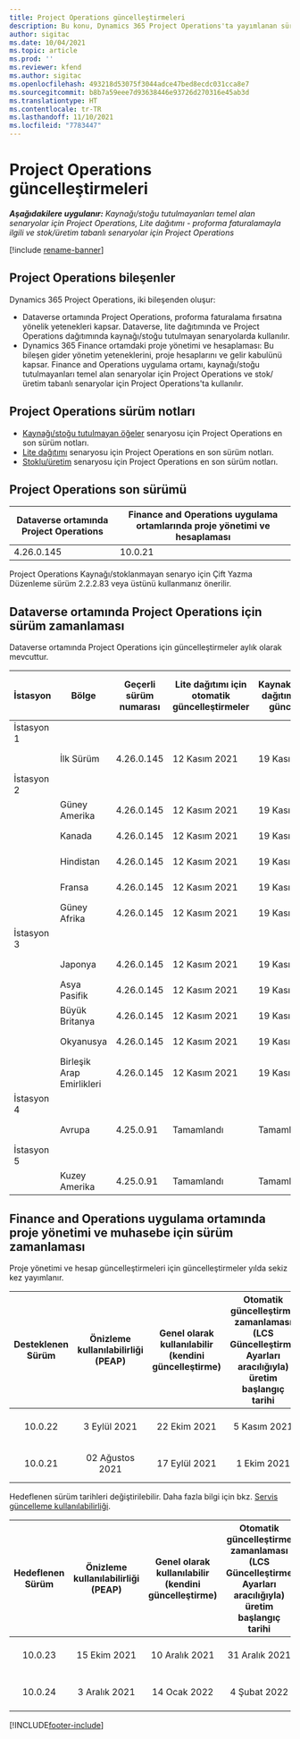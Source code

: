 ```yaml
---
title: Project Operations güncelleştirmeleri
description: Bu konu, Dynamics 365 Project Operations'ta yayımlanan sürümler hakkında bilgi sağlar.
author: sigitac
ms.date: 10/04/2021
ms.topic: article
ms.prod: ''
ms.reviewer: kfend
ms.author: sigitac
ms.openlocfilehash: 493218d53075f3044adce47bed8ecdc031cca8e7
ms.sourcegitcommit: b8b7a59eee7d93638446e93726d270316e45ab3d
ms.translationtype: HT
ms.contentlocale: tr-TR
ms.lasthandoff: 11/10/2021
ms.locfileid: "7783447"
---
```

# <a name="project-operations-updates"></a>Project Operations güncelleştirmeleri

_**Aşağıdakilere uygulanır:** Kaynağı/stoğu tutulmayanları temel alan senaryolar için Project Operations, Lite dağıtımı - proforma faturalamayla ilgili ve stok/üretim tabanlı senaryolar için Project Operations_

[!include [rename-banner](~/includes/cc-data-platform-banner.md)]

## <a name="project-operations-components"></a>Project Operations bileşenler

Dynamics 365 Project Operations, iki bileşenden oluşur:

- Dataverse ortamında Project Operations, proforma faturalama fırsatına yönelik yetenekleri kapsar. Dataverse, lite dağıtımında ve Project Operations dağıtımında kaynağı/stoğu tutulmayan senaryolarda kullanılır.
- Dynamics 365 Finance ortamdaki proje yönetimi ve hesaplaması: Bu bileşen gider yönetim yeteneklerini, proje hesaplarını ve gelir kabulünü kapsar. Finance and Operations uygulama ortamı, kaynağı/stoğu tutulmayanları temel alan senaryolar için Project Operations ve stok/üretim tabanlı senaryolar için Project Operations'ta kullanılır.

## <a name="project-operations-release-notes"></a>Project Operations sürüm notları
- [Kaynağı/stoğu tutulmayan öğeler](whats-new-oct-2021-resource-based.md) senaryosu için Project Operations en son sürüm notları.
- [Lite dağıtımı](../pro/whats-new/whats-new-oct-2021-lite.md) senaryosu için Project Operations en son sürüm notları.
- [Stoklu/üretim](../prod-pma/whats-new/whats-new-jul-2021-stocked.md) senaryosu için Project Operations en son sürüm notları.

## <a name="project-operations-latest-version"></a>Project Operations son sürümü

| Dataverse ortamında Project Operations | Finance and Operations uygulama ortamlarında proje yönetimi ve hesaplaması | 
| --- | --- |
| 4.26.0.145 | 10.0.21 |

Project Operations Kaynağı/stoklanmayan senaryo için Çift Yazma Düzenleme sürüm 2.2.2.83 veya üstünü kullanmanız önerilir.

## <a name="release-schedule-for-project-operations-on-dataverse-environment"></a>Dataverse ortamında Project Operations için sürüm zamanlaması

Dataverse ortamında Project Operations için güncelleştirmeler aylık olarak mevcuttur. 

| İstasyon | Bölge | Geçerli sürüm numarası | Lite dağıtımı için otomatik güncelleştirmeler | Kaynak/Stoklanmayan dağıtım için otomatik güncelleştirmeler | Sonraki sürüm numarası | Genel olarak kullanılabilen bir sonraki sürüm |
|-----------|-----------------------|-----------------|--------------------|---------------------|---------------------|---------------------|
| İstasyon 1 |   &nbsp;              |    &nbsp;       | &nbsp;             |      &nbsp;         |      &nbsp;         |      &nbsp;         |
|   &nbsp;  | İlk Sürüm         |  4.26.0.145     | 12 Kasım 2021  | 19 Kasım 2021   | TBD                 | 03 Aralık 2021   |
| İstasyon 2 |   &nbsp;              |    &nbsp;       | &nbsp;             |      &nbsp;         |      &nbsp;         |      &nbsp;         |
|   &nbsp;  | Güney Amerika         |  4.26.0.145     | 12 Kasım 2021  | 19 Kasım 2021   | TBD                 | 03 Aralık 2021   |
|   &nbsp;  | Kanada                |  4.26.0.145     | 12 Kasım 2021  | 19 Kasım 2021   | TBD                 | 03 Aralık 2021   |
|   &nbsp;  | Hindistan                 |  4.26.0.145     | 12 Kasım 2021  | 19 Kasım 2021   | TBD                 | 03 Aralık 2021   |
|   &nbsp;  | Fransa                |  4.26.0.145     | 12 Kasım 2021  | 19 Kasım 2021   | TBD                 | 03 Aralık 2021   |
|   &nbsp;  | Güney Afrika          |  4.26.0.145     | 12 Kasım 2021  | 19 Kasım 2021   | TBD                 | 03 Aralık 2021   |
| İstasyon 3 |      &nbsp;           |     &nbsp;      |     &nbsp;         |      &nbsp;         |      &nbsp;         |      &nbsp;         |
|   &nbsp;  | Japonya                 |  4.26.0.145     | 12 Kasım 2021  | 19 Kasım 2021   | TBD                 | 10 Aralık 2021   |
|   &nbsp;  | Asya Pasifik          |  4.26.0.145     | 12 Kasım 2021  | 19 Kasım 2021   | TBD                 | 10 Aralık 2021   |
|   &nbsp;  | Büyük Britanya         |  4.26.0.145     | 12 Kasım 2021  | 19 Kasım 2021   | TBD                 | 10 Aralık 2021   |
|   &nbsp;  | Okyanusya               |  4.26.0.145     | 12 Kasım 2021  | 19 Kasım 2021   | TBD                 | 10 Aralık 2021   |
|   &nbsp;  | Birleşik Arap Emirlikleri  |  4.26.0.145     | 12 Kasım 2021  | 19 Kasım 2021   | TBD                 | 10 Aralık 2021   |
| İstasyon 4 |     &nbsp;            |     &nbsp;      |     &nbsp;         |      &nbsp;         |      &nbsp;         |      &nbsp;         |
|   &nbsp;  | Avrupa                |  4.25.0.91      | Tamamlandı           | Tamamlandı            | 4.26.0.145          | 12 Kasım 2021   |
| İstasyon 5 |     &nbsp;            |     &nbsp;      |     &nbsp;         |      &nbsp;         |      &nbsp;         |      &nbsp;         |
|   &nbsp;  | Kuzey Amerika         |  4.25.0.91      | Tamamlandı           | Tamamlandı            | 4.26.0.145          | 19 Kasım 2021   |


## <a name="release-schedule-for-project-management-and-accounting-in-the-finance-and-operations-apps-environment"></a>Finance and Operations uygulama ortamında proje yönetimi ve muhasebe için sürüm zamanlaması

Proje yönetimi ve hesap güncelleştirmeleri için güncelleştirmeler yılda sekiz kez yayımlanır.

|Desteklenen Sürüm| Önizleme kullanılabilirliği (PEAP) | Genel olarak kullanılabilir (kendini güncelleştirme) | Otomatik güncelleştirme zamanlaması (LCS Güncelleştirme Ayarları aracılığıyla) üretim başlangıç tarihi |   Hizmet bitişi   |
|:---------------:|:---------------------------:|:---------------------------------:|:--------------------------------------------------------------------:|:------------------:|
|     10.0.22     |      3 Eylül 2021      |        22 Ekim 2021           |                          5 Kasım 2021                            | 14 Ocak 2022   |
|    10.0.21      |         02 Ağustos 2021     |           17 Eylül 2021      |                             1 Ekim 2021                          |  10 Aralık 2021 |


Hedeflenen sürüm tarihleri değiştirilebilir. Daha fazla bilgi için bkz. [Servis güncelleme kullanılabilirliği](/dynamics365/fin-ops-core/fin-ops/get-started/public-preview-releases?toc=%2fdynamics365%2ffinance%2ftoc.json).

|Hedeflenen Sürüm | Önizleme kullanılabilirliği (PEAP) | Genel olarak kullanılabilir (kendini güncelleştirme) | Otomatik güncelleştirme zamanlaması (LCS Güncelleştirme Ayarları aracılığıyla) üretim başlangıç tarihi |   Hizmet bitişi   |
|:---------------:|:---------------------------:|:---------------------------------:|:--------------------------------------------------------------------:|:------------------:|
|     10.0.23     |      15 Ekim 2021       |        10 Aralık 2021          |                          31 Aralık 2021                           | 18 Mart 2022     |
|     10.0.24     |      3 Aralık 2021       |        14 Ocak 2022           |                          4 Şubat 2022                            | 15 Nisan 2022     |

[!INCLUDE[footer-include](../includes/footer-banner.md)]
